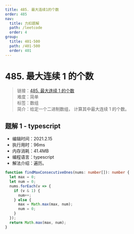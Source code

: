 ```yaml
---
title: 485. 最大连续1的个数
order: 485
nav:
  title: 力扣题解
  path: /leetcode
  order: 4
group:
  title: 401-500
  path: /401-500
  order: 401
---
```


# 485. 最大连续 1 的个数

> 链接：[485. 最大连续 1 的个数](https://leetcode-cn.com/problems/max-consecutive-ones/)  
> 难度：简单  
> 标签：数组  
> 简介：给定一个二进制数组， 计算其中最大连续 1 的个数。

## 题解 1 - typescript

- 编辑时间：2021.2.15
- 执行用时：96ms
- 内存消耗：41.4MB
- 编程语言：typescript
- 解法介绍：遍历。

```typescript
function findMaxConsecutiveOnes(nums: number[]): number {
  let max = 0;
  let num = 0;
  nums.forEach(v => {
    if (v & 1) {
      num++;
    } else {
      max = Math.max(max, num);
      num = 0;
    }
  });
  return Math.max(max, num);
}
```
